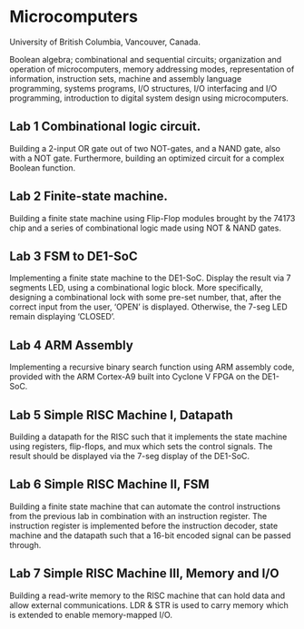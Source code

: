 # Microcomputers
University of British Columbia, Vancouver, Canada.

Boolean algebra; combinational and sequential circuits; organization and operation of microcomputers, memory addressing modes, representation of information, instruction sets, machine and assembly language programming, systems programs, I/O structures, I/O interfacing and I/O programming, introduction to digital system design using microcomputers.

## Lab 1 Combinational logic circuit.
Building a 2-input OR gate out of two NOT-gates, and a NAND gate, also with a NOT gate. Furthermore, building an optimized circuit for a complex Boolean function.

## Lab 2 Finite-state machine.
Building a finite state machine using Flip-Flop modules brought by the 74173 chip and a series of combinational logic made using NOT & NAND gates.

## Lab 3 FSM to DE1-SoC
Implementing a finite state machine to the DE1-SoC. Display the result via 7 segments LED, using a combinational logic block. More specifically, designing a combinational lock with some pre-set number, that, after the correct input from the user, ‘OPEN’ is displayed. Otherwise, the 7-seg LED remain displaying ‘CLOSED’.

## Lab 4 ARM Assembly
Implementing a recursive binary search function using ARM assembly code, provided with the ARM Cortex-A9 built into Cyclone V FPGA on the DE1-SoC.

## Lab 5 Simple RISC Machine I, Datapath
Building a datapath for the RISC such that it implements the state machine using registers, flip-flops, and mux which sets the control signals. The result should be displayed via the 7-seg display of the DE1-SoC.

## Lab 6 Simple RISC Machine II, FSM
Building a finite state machine that can automate the control instructions from the previous lab in combination with an instruction register. The instruction register is implemented before the instruction decoder, state machine and the datapath such that a 16-bit encoded signal can be passed through.

## Lab 7 Simple RISC Machine III, Memory and I/O
Building a read-write memory to the RISC machine that can hold data and allow external communications. LDR & STR is used to carry memory which is extended to enable memory-mapped I/O.
